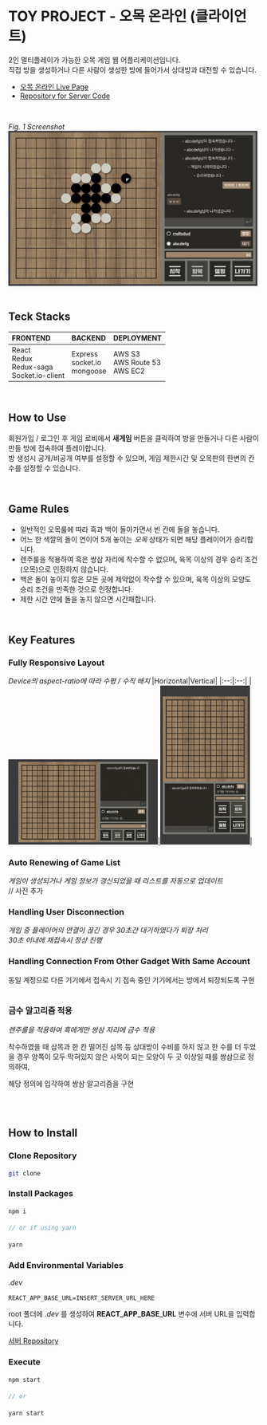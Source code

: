 # TOY PROJECT - 오목 온라인 (클라이언트)

2인 멀티플레이가 가능한 오목 게임 웹 어플리케이션입니다.
<br>
직접 방을 생성하거나 다른 사람이 생성한 방에 들어가서 상대방과 대전할 수 있습니다.
<br>

- [오목 온라인 Live Page](http://omok.kinzup.com)
  <br>
- [Repository for Server Code](https://github.com/KINZ-UP/omok_server)

<br>

_Fig. 1 Screenshot_
<br>
<img src="./images/playing01.png" width="500" style="text-align: center">
<br>
<br>

## Teck Stacks

| FRONTEND                                             | BACKEND                          | DEPLOYMENT                        |
| :--------------------------------------------------- | :------------------------------- | :-------------------------------- |
| React<br>Redux<br>Redux-saga<br>Socket.io-client<br> | Express<br>socket.io<br>mongoose | AWS S3<br>AWS Route 53<br>AWS EC2 |

<br>

## How to Use

회원가입 / 로그인 후 게임 로비에서 **새게임** 버튼을 클릭하여 방을 만들거나 다른 사람이 만들 방에 접속하여 플레이합니다.
<br>
방 생성시 공개/비공개 여부를 설정할 수 있으며, 게임 제한시간 및 오목판의 한변의 칸수를 설정할 수 있습니다.

<br>

## Game Rules

- 일반적인 오목룰에 따라 흑과 백이 돌아가면서 빈 칸에 돌을 놓습니다.
- 어느 한 색깔의 돌이 연이어 5개 놓이는 _오목_ 상태가 되면 해당 플레이어가 승리합니다.
- 렌주룰을 적용하여 흑은 쌍삼 자리에 착수할 수 없으며, 육목 이상의 경우 승리 조건(오목)으로 인정하지 않습니다.
- 백은 돌이 놓이지 않은 모든 곳에 제약없이 착수할 수 있으며, 육목 이상의 모양도 승리 조건을 만족한 것으로 인정합니다.
- 제한 시간 안에 돌을 놓지 않으면 시간패합니다.

<br>

## Key Features

### Fully Responsive Layout

_Device의 aspect-ratio에 따라 수평 / 수직 배치_
|Horizontal|Vertical|
|:--:|:--:|
|<img src="./images/horizontal.png" width=300>|<img src="./images/vertical.png" width=180>|

### Auto Renewing of Game List

_게임이 생성되거나 게임 정보가 갱신되었을 때 리스트를 자동으로 업데이트_<br>
// 사진 추가

### Handling User Disconnection

_게임 중 플레이어의 연결이 끊긴 경우 30초간 대기하였다가 퇴장 처리_<br>
_30초 이내에 재접속시 정상 진행_

### Handling Connection From Other Gadget With Same Account

동일 계정으로 다른 기기에서 접속시 기 접속 중인 기기에서는 방에서 퇴장되도록 구현
<br>
<br>

### 금수 알고리즘 적용

_렌주룰을 적용하여 흑에게만 쌍삼 자리에 금수 적용_

착수하였을 때 삼목과 한 칸 떨어진 삼목 등 상대방이 수비를 하지 않고 한 수를 더 두었을 경우 양쪽이 모두 막혀있지 않은 사목이 되는 모양이 두 곳 이상일 때를 쌍삼으로 정의하여,

해당 정의에 입각하여 쌍삼 알고리즘을 구현

<br>
<br>

## How to Install

### Clone Repository

```bash
git clone
```

### Install Packages

```js
npm i

// or if using yarn

yarn
```

### Add Environmental Variables

_.dev_

```
REACT_APP_BASE_URL=INSERT_SERVER_URL_HERE
```

root 폴더에 _.dev_ 를 생성하여 **REACT_APP_BASE_URL** 변수에 서버 URL을 입력합니다.
<br>

[서버 Repository](https://github.com/KINZ-UP/omok_server)

### Execute

```js
npm start

// or

yarn start
```

